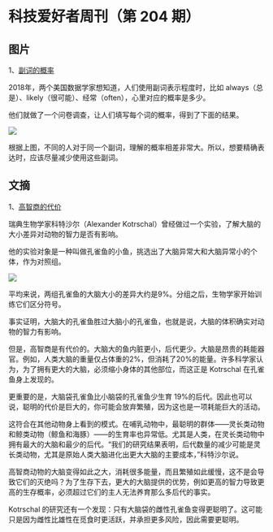 # 科技爱好者周刊（第 204 期）

## 图片

1、[副词的概率](https://www.thediff.co/p/facial-recognition-as-a-pareto-technology)

2018年，两个美国数据学家想知道，人们使用副词表示程度时，比如 always（总是）、likely（很可能）、经常（often），心里对应的概率是多少。

他们就做了一个问卷调查，让人们填写每个词的概率，得到了下面的结果。

![](https://cdn.beekka.com/blogimg/asset/202201/bg2022011205.webp)

根据上图，不同的人对于同一个副词，理解的概率相差非常大。所以，想要精确表达时，应该尽量减少使用这些副词。

## 文摘

1、[高智商的代价](https://www.nationalgeographic.com/science/article/scientists-breed-smarter-fish-but-reveal-the-costs-of-big-brains)

瑞典生物学家科特沙尔（Alexander Kotrschal）曾经做过一个实验，了解大脑的大小差异对动物的智力是否有影响。

他的实验对象是一种叫做孔雀鱼的小鱼，挑选出了大脑异常大和大脑异常小的个体，作为对照组。

![](https://cdn.beekka.com/blogimg/asset/202201/bg2022010212.webp)

平均来说，两组孔雀鱼的大脑大小的差异大约是9%。分组之后，生物学家开始训练它们区分符号。

事实证明，大脑大的孔雀鱼胜过大脑小的孔雀鱼，也就是说，大脑的体积确实对动物的智力有影响。

但是，高智商是有代价的。大脑大的鱼内脏更小，后代更少。大脑是昂贵的耗能器官。例如，人类大脑的重量仅占体重的2%，但消耗了20%的能量。许多科学家认为，为了拥有更大的大脑，必须缩小身体的其他部位，而这正是 Kotrschal 在孔雀鱼身上发现的。

更重要的是，大脑袋孔雀鱼比小脑袋的孔雀鱼少生育 19%的后代。因此也可以说，聪明的代价是巨大的，你可能会放弃繁殖，因为这也是一项耗能巨大的活动。

这符合在其他动物身上看到的模式。在哺乳动物中，最聪明的群体——灵长类动物和鲸类动物（鲸鱼和海豚）——的生育率也异常低。尤其是人类，在灵长类动物中拥有最大的大脑和最少的后代。“我们的研究结果表明，后代数量的减少可能是灵长类动物，尤其是原始人类大脑进化出更大大脑的主要成本，”科特沙尔说。

高智商动物的大脑变得如此之大，消耗很多能量，而且繁殖如此缓慢，这不是会导致它们的灭绝吗？为了生存下去，更大的大脑提供的优势，例如更高的智力导致更高的生存概率，必须超过它们的主人无法养育那么多后代的事实。

Kotrschal 的研究还有一个发现：只有大脑袋的雌性孔雀鱼变得更聪明了。这可能只是因为雌性比雄性在觅食时更活跃，并承担更多风险，因此需要更聪明。